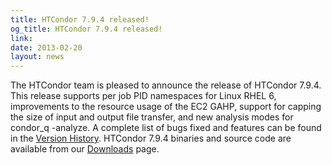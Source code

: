 ```yaml
---
title: HTCondor 7.9.4 released!
og_title: HTCondor 7.9.4 released!
link: 
date: 2013-02-20
layout: news
---
```


The HTCondor team is pleased to announce the release of HTCondor 7.9.4. This release supports per job PID namespaces for Linux RHEL 6, improvements to the resource usage of the EC2 GAHP, support for capping the size of input and output file transfer, and new analysis modes for condor_q -analyze. A complete list of bugs fixed and features can be found in the <a href="manual/v7.9/9_3Development_Release.html">Version History</a>. HTCondor 7.9.4 binaries and source code are available from our <a href="downloads/">Downloads</a> page. 
